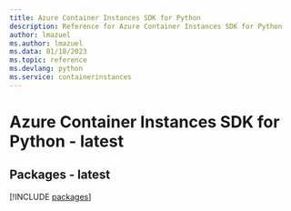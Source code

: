```yaml
---
title: Azure Container Instances SDK for Python
description: Reference for Azure Container Instances SDK for Python
author: lmazuel
ms.author: lmazuel
ms.data: 01/18/2023
ms.topic: reference
ms.devlang: python
ms.service: containerinstances
---
```

# Azure Container Instances SDK for Python - latest
## Packages - latest
[!INCLUDE [packages](container-instances-index.md)]